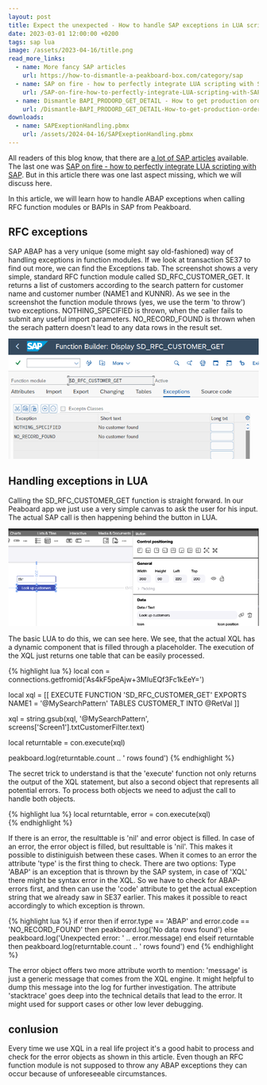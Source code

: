 ```yaml
---
layout: post
title: Expect the unexpected - How to handle SAP exceptions in LUA scripting
date: 2023-03-01 12:00:00 +0200
tags: sap lua
image: /assets/2023-04-16/title.png
read_more_links:
  - name: More fancy SAP articles
    url: https://how-to-dismantle-a-peakboard-box.com/category/sap
  - name: SAP on fire - how to perfectly integrate LUA scripting with SAP
    url: /SAP-on-fire-how-to-perfectly-integrate-LUA-scripting-with-SAP.html
  - name: Dismantle BAPI_PRODORD_GET_DETAIL - How to get production order details from SAP
    url: /Dismantle-BAPI_PRODORD_GET_DETAIL-How-to-get-production-order-details-from-SAP.html
downloads:
  - name: SAPExeptionHandling.pbmx
    url: /assets/2024-04-16/SAPExeptionHandling.pbmx
---
```

All readers of this blog know, that there are [a lot of SAP articles](https://how-to-dismantle-a-peakboard-box.com/category/sap) available. The last one was [SAP on fire - how to perfectly integrate LUA scripting with SAP](/SAP-on-fire-how-to-perfectly-integrate-LUA-scripting-with-SAP.html). But in this article there was one last aspect missing, which we will discuss here.

In this article, we will learn how to handle ABAP exceptions when calling RFC function modules or BAPIs in SAP from Peakboard.

## RFC exceptions

SAP ABAP has a very unique (some might say old-fashioned) way of handling exceptions in function modules. If we look at transaction SE37 to find out more, we can find the Exceptions tab. The screenshot shows a very simple, standard RFC function module called SD_RFC_CUSTOMER_GET. It returns a list of customers according to the search pattern for customer name and customer number (NAME1 and KUNNR). As we see in the screenshot the function module throws (yes, we use the term 'to throw') two exceptions. NOTHING_SPECIFIED is thrown, when the caller fails to submit any useful import parameters. NO_RECORD_FOUND is thrown when the serach pattern doesn't lead to any data rows in the result set.

![image](/assets/2024-04-16/010.png)

## Handling exceptions in LUA

Calling the SD_RFC_CUSTOMER_GET function is straight forward. In our Peaboard app we just use a very simple canvas to ask the user for his input. The actual SAP call is then happening behind the button in LUA.

![image](/assets/2024-04-16/020.png)

The basic LUA to do this, we can see here. We see, that the actual XQL has a dynamic component that is filled through a placeholder. The execution of the XQL just returns one table that can be easily processed.

{% highlight lua %}
local con = connections.getfromid('As4kF5peAjw+3MIuEQf3Fc1kEeY=')

local xql = [[
EXECUTE FUNCTION 'SD_RFC_CUSTOMER_GET'
  EXPORTS
    NAME1   = '@MySearchPattern'
   TABLES
      CUSTOMER_T INTO @RetVal
  ]]
  
xql = string.gsub(xql, '@MySearchPattern', screens['Screen1'].txtCustomerFilter.text)

local returntable = con.execute(xql)  

peakboard.log(returntable.count .. ' rows found')
{% endhighlight %}

The secret trick to understand is that the 'execute' function not only returns the output of the XQL statement, but also a second object that represents all potential errors. To process both objects we need to adjust the call to handle both objects. 

{% highlight lua %}
local returntable, error = con.execute(xql)  
{% endhighlight %}

If there is an error, the resulttable is 'nil' and error object is filled. In case of an error, the error object is filled, but resulttable is 'nil'.
This makes it possible to distiniguish between these cases. When it comes to an error the attribute 'type' is the first thing to check. There are two options: Type 'ABAP' is an exception that is thrown by the SAP system, in case of 'XQL' there might be syntax error in the XQL. So we have to check for ABAP-errors first, and then can use the 'code' attribute to get the actual exception string that we already saw in SE37 earlier. This makes it possible to react accordingly to which exception is thrown.

{% highlight lua %}
if error then
 if error.type == 'ABAP' and error.code == 'NO_RECORD_FOUND' then
 	peakboard.log('No data rows found')
 else
    peakboard.log('Unexpected error: ' .. error.message)
 end
elseif returntable then
   peakboard.log(returntable.count .. ' rows found')
end
{% endhighlight %}

The error object offers two more attribute worth to mention: 'message' is just a generic message that comes from the XQL engine. It might helpful to dump this message into the log for further investigation. The attribute 'stacktrace' goes deep into the technical details that lead to the error. It might used for support cases or other low lever debugging.

## conlusion

Every time we use XQL in a real life project it's a good habit to process and check for the error objects as shown in this article. Even though an RFC function module is not supposed to throw any ABAP exceptions they can occur because of unforeseeable circumstances.


